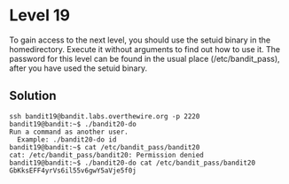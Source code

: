 # Level 19

To gain access to the next level, you should use the setuid binary in the homedirectory. Execute it without arguments to find out how to use it. The password for this level can be found in the usual place (/etc/bandit_pass), after you have used the setuid binary.

## Solution

```console
ssh bandit19@bandit.labs.overthewire.org -p 2220
bandit19@bandit:~$ ./bandit20-do
Run a command as another user.
  Example: ./bandit20-do id
bandit19@bandit:~$ cat /etc/bandit_pass/bandit20
cat: /etc/bandit_pass/bandit20: Permission denied
bandit19@bandit:~$ ./bandit20-do cat /etc/bandit_pass/bandit20
GbKksEFF4yrVs6il55v6gwY5aVje5f0j

```
